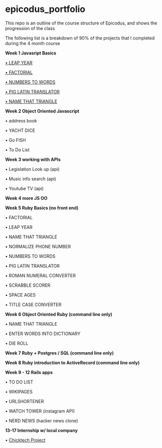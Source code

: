 epicodus_portfolio
==================

<p>This repo is an outline of the course structure of Epicodus, and shows the progression of the class</p>
<p>The following list is a breakdown of 90% of the projects that I completed during the 4 month course</p>


<p><strong>Week 1 Javasript Basics </strong></p>
  <p><a href="http://thenextepicode.3owl.com/LEAP_YEAR/index.html">• LEAP YEAR</a></p>
  <p><a href="http://thenextepicode.3owl.com/FACTORIAL/Index.html">• FACTORIAL</a></p>
  <p><a href="http://thenextepicode.3owl.com/NUMBERS_TO_WORDS/index.html">• NUMBERS TO WORDS</a></p>
  <p><a href="http://thenextepicode.3owl.com/PIG_LATIN/index.html">• PIG LATIN TRANSLATOR</a></p>
  <p><a href="http://thenextepicode.3owl.com/TRIANGLE/triangles.html">• NAME THAT TRIANGLE</a></p>


<p><strong>Week 2 Object Oriented Javascript</strong></p>
<p>• address book </p>
<p>• YACHT DICE</p>
<p>• Go FISH <p>
<p>• To Do List <p>

<p><strong>Week 3 working with APIs</strong></p>
<p>• Legislation Look up (api) </p>
<p>• Music info search (api) </p>
<p>• Youtube TV (api) </p>

<p><strong>Week 4 more JS OO</strong> </p>

<p><strong>Week 5 Ruby Basics (no front end)</strong></p>
<p>• FACTORIAL </p>
<p>• LEAP YEAR</p>
<p>• NAME THAT TRIANGLE</p>
<p>• NORMALIZE PHONE NUMBER</p>
<p>• NUMBERS TO WORDS</p>
<p>• PIG LATIN TRANSLATOR</p>
<p>• ROMAN NUMERAL CONVERTER</p>
<p>• SCRABBLE SCORER</p>
<p>• SPACE AGES</p>
<p>• TITLE CASE CONVERTER</p>
<p><strong> Week 6 Object Oriented Ruby (command line only)</strong></p>
<p>• NAME THAT TRIANGLE</p>
<p>• ENTER WORDS INTO DICTIONARY</p>
<p>• DIE ROLL</p>
<p><strong>Week 7 Ruby + Postgres / SQL (command line only)</strong></p>
<p><strong>Week 8 Ruby introduction to ActiveRecord (command line only)</strong></p>
<p><strong>Week 9 - 12 Rails apps</strong></p>
<p>• TO DO LIST</p>
<p>• WIKIPAGES</p>
<p>• URLSHORTENER</p>
<p>• WATCH TOWER (instagram API)</p>
<p>• NERD NEWS (hacker news clone)</p>


<p><strong>13-17 Internship w/ local company</strong></p>
<p>• <a href="https://github.com/epicodus/chicktech">Chicktech Project</a></p>

